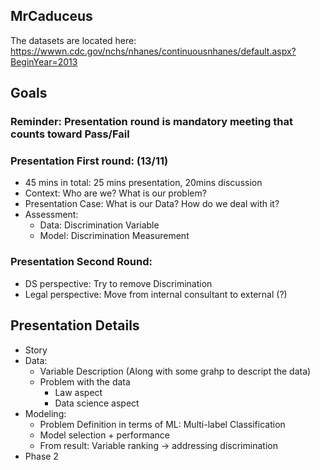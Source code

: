 ## MrCaduceus

The datasets are located here: https://wwwn.cdc.gov/nchs/nhanes/continuousnhanes/default.aspx?BeginYear=2013

## Goals

### Reminder: Presentation round is mandatory meeting that counts toward Pass/Fail

### Presentation First round: (13/11)
  * 45 mins in total: 25 mins presentation, 20mins discussion
  * Context: Who are we? What is our problem?
  * Presentation Case: What is our Data? How do we deal with it?
  * Assessment:
    * Data: Discrimination Variable
    * Model: Discrimination Measurement

### Presentation Second Round:
  * DS perspective: Try to remove Discrimination
  * Legal perspective: Move from internal consultant to external (?)



## Presentation Details

* Story
* Data:
    * Variable Description (Along with some grahp to descript the data)
    * Problem with the data
        * Law aspect
        * Data science aspect
* Modeling:
    * Problem Definition in terms of ML: Multi-label Classification
    * Model selection + performance
    * From result: Variable ranking -> addressing discrimination
* Phase 2